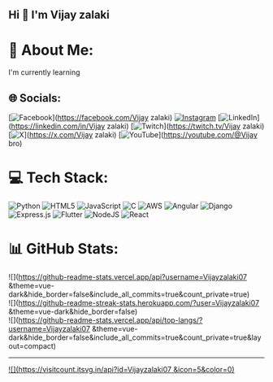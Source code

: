## Hi 👋 I'm Vijay zalaki

# 💫 About Me:
I'm currently learning 


## 🌐 Socials:
[![Facebook](https://img.shields.io/badge/Facebook-%231877F2.svg?logo=Facebook&logoColor=white)](https://facebook.com/Vijay zalaki) [![Instagram](https://img.shields.io/badge/Instagram-%23E4405F.svg?logo=Instagram&logoColor=white)](https://instagram.com/Vijay_zalaki_07) [![LinkedIn](https://img.shields.io/badge/LinkedIn-%230077B5.svg?logo=linkedin&logoColor=white)](https://linkedin.com/in/Vijay zalaki) [![Twitch](https://img.shields.io/badge/Twitch-%239146FF.svg?logo=Twitch&logoColor=white)](https://twitch.tv/Vijay zalaki) [![X](https://img.shields.io/badge/X-black.svg?logo=X&logoColor=white)](https://x.com/Vijay zalaki) [![YouTube](https://img.shields.io/badge/YouTube-%23FF0000.svg?logo=YouTube&logoColor=white)](https://youtube.com/@Vijay bro) 

# 💻 Tech Stack:
![Python](https://img.shields.io/badge/python-3670A0?style=for-the-badge&logo=python&logoColor=ffdd54) ![HTML5](https://img.shields.io/badge/html5-%23E34F26.svg?style=for-the-badge&logo=html5&logoColor=white) ![JavaScript](https://img.shields.io/badge/javascript-%23323330.svg?style=for-the-badge&logo=javascript&logoColor=%23F7DF1E) ![C](https://img.shields.io/badge/c-%2300599C.svg?style=for-the-badge&logo=c&logoColor=white) ![AWS](https://img.shields.io/badge/AWS-%23FF9900.svg?style=for-the-badge&logo=amazon-aws&logoColor=white) ![Angular](https://img.shields.io/badge/angular-%23DD0031.svg?style=for-the-badge&logo=angular&logoColor=white) ![Django](https://img.shields.io/badge/django-%23092E20.svg?style=for-the-badge&logo=django&logoColor=white) ![Express.js](https://img.shields.io/badge/express.js-%23404d59.svg?style=for-the-badge&logo=express&logoColor=%2361DAFB) ![Flutter](https://img.shields.io/badge/Flutter-%2302569B.svg?style=for-the-badge&logo=Flutter&logoColor=white) ![NodeJS](https://img.shields.io/badge/node.js-6DA55F?style=for-the-badge&logo=node.js&logoColor=white) ![React](https://img.shields.io/badge/react-%2320232a.svg?style=for-the-badge&logo=react&logoColor=%2361DAFB)
# 📊 GitHub Stats:
![](https://github-readme-stats.vercel.app/api?username=Vijayzalaki07 &theme=vue-dark&hide_border=false&include_all_commits=true&count_private=true)<br/>
![](https://github-readme-streak-stats.herokuapp.com/?user=Vijayzalaki07 &theme=vue-dark&hide_border=false)<br/>
![](https://github-readme-stats.vercel.app/api/top-langs/?username=Vijayzalaki07 &theme=vue-dark&hide_border=false&include_all_commits=true&count_private=true&layout=compact)

---
[![](https://visitcount.itsvg.in/api?id=Vijayzalaki07 &icon=5&color=0)](https://visitcount.itsvg.in)

<!-- Proudly created with GPRM ( https://gprm.itsvg.in ) -->
